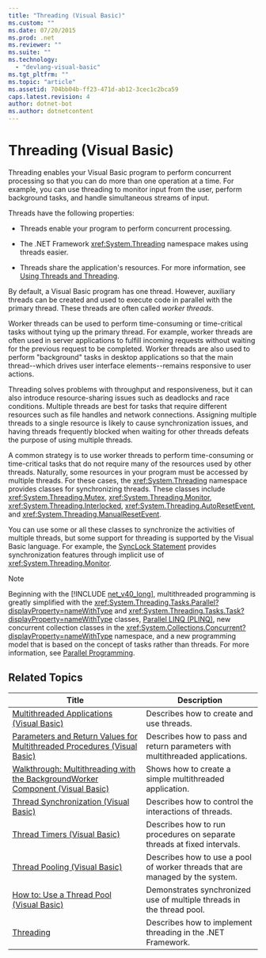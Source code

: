 ```yaml
---
title: "Threading (Visual Basic)"
ms.custom: ""
ms.date: 07/20/2015
ms.prod: .net
ms.reviewer: ""
ms.suite: ""
ms.technology: 
  - "devlang-visual-basic"
ms.tgt_pltfrm: ""
ms.topic: "article"
ms.assetid: 704bb04b-ff23-471d-ab12-3cec1c2bca59
caps.latest.revision: 4
author: dotnet-bot
ms.author: dotnetcontent
---
```

# Threading (Visual Basic)
Threading enables your Visual Basic program to perform concurrent processing so that you can do more than one operation at a time. For example, you can use threading to monitor input from the user, perform background tasks, and handle simultaneous streams of input.  

 Threads have the following properties:  

-   Threads enable your program to perform concurrent processing.  

-   The .NET Framework <xref:System.Threading> namespace makes using threads easier.  

-   Threads share the application's resources. For more information, see [Using Threads and Threading](../../../../standard/threading/using-threads-and-threading.md).  

 By default, a Visual Basic program has one thread. However, auxiliary threads can be created and used to execute code in parallel with the primary thread. These threads are often called *worker threads*.  

 Worker threads can be used to perform time-consuming or time-critical tasks without tying up the primary thread. For example, worker threads are often used in server applications to fulfill incoming requests without waiting for the previous request to be completed. Worker threads are also used to perform "background" tasks in desktop applications so that the main thread--which drives user interface elements--remains responsive to user actions.  

 Threading solves problems with throughput and responsiveness, but it can also introduce resource-sharing issues such as deadlocks and race conditions. Multiple threads are best for tasks that require different resources such as file handles and network connections. Assigning multiple threads to a single resource is likely to cause synchronization issues, and having threads frequently blocked when waiting for other threads defeats the purpose of using multiple threads.  

 A common strategy is to use worker threads to perform time-consuming or time-critical tasks that do not require many of the resources used by other threads. Naturally, some resources in your program must be accessed by multiple threads. For these cases, the <xref:System.Threading> namespace provides classes for synchronizing threads. These classes include <xref:System.Threading.Mutex>, <xref:System.Threading.Monitor>, <xref:System.Threading.Interlocked>, <xref:System.Threading.AutoResetEvent>, and <xref:System.Threading.ManualResetEvent>.  

 You can use some or all these classes to synchronize the activities of multiple threads, but some support for threading is supported by the Visual Basic language. For example, the [SyncLock Statement](../../../../visual-basic/language-reference/statements/synclock-statement.md) provides synchronization features through implicit use of <xref:System.Threading.Monitor>.  

> [!NOTE]
>  Beginning with the [!INCLUDE [net_v40_long](~/includes/net-v40-long-md.md)], multithreaded programming is greatly simplified with the <xref:System.Threading.Tasks.Parallel?displayProperty=nameWithType> and <xref:System.Threading.Tasks.Task?displayProperty=nameWithType> classes, [Parallel LINQ (PLINQ)](https://msdn.microsoft.com/library/dd460688), new concurrent collection classes in the <xref:System.Collections.Concurrent?displayProperty=nameWithType> namespace, and a new programming model that is based on the concept of tasks rather than threads. For more information, see [Parallel Programming](../../../../standard/parallel-programming/index.md).  

## Related Topics  


|                                                                                                       Title                                                                                                       |                                  Description                                  |
|-------------------------------------------------------------------------------------------------------------------------------------------------------------------------------------------------------------------|-------------------------------------------------------------------------------|
|                                     [Multithreaded Applications (Visual Basic)](../../../../visual-basic/programming-guide/concepts/threading/multithreaded-applications.md)                                      |                   Describes how to create and use threads.                    |
|      [Parameters and Return Values for Multithreaded Procedures (Visual Basic)](../../../../visual-basic/programming-guide/concepts/threading/parameters-and-return-values-for-multithreaded-procedures.md)       | Describes how to pass and return parameters with multithreaded applications.  |
| [Walkthrough: Multithreading with the BackgroundWorker Component (Visual Basic)](../../../../visual-basic/programming-guide/concepts/threading/walkthrough-multithreading-with-the-backgroundworker-component.md) |            Shows how to create a simple multithreaded application.            |
|                                         [Thread Synchronization (Visual Basic)](../../../../visual-basic/programming-guide/concepts/threading/thread-synchronization.md)                                          |             Describes how to control the interactions of threads.             |
|                                                  [Thread Timers (Visual Basic)](../../../../visual-basic/programming-guide/concepts/threading/thread-timers.md)                                                   |    Describes how to run procedures on separate threads at fixed intervals.    |
|                                                 [Thread Pooling (Visual Basic)](../../../../visual-basic/programming-guide/concepts/threading/thread-pooling.md)                                                  | Describes how to use a pool of worker threads that are managed by the system. |
|                                       [How to: Use a Thread Pool (Visual Basic)](../../../../visual-basic/programming-guide/concepts/threading/how-to-use-a-thread-pool.md)                                       |     Demonstrates synchronized use of multiple threads in the thread pool.     |
|                                                                               [Threading](../../../../standard/threading/index.md)                                                                                |          Describes how to implement threading in the .NET Framework.          |

